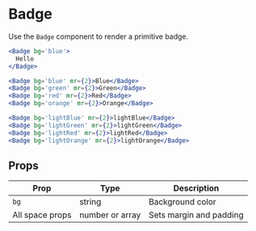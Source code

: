 
# Badge

Use the `Badge` component to render a primitive badge.

```.jsx
<Badge bg='blue'>
  Hello
</Badge>
```

```.jsx
<Badge bg='blue' mr={2}>Blue</Badge>
<Badge bg='green' mr={2}>Green</Badge>
<Badge bg='red' mr={2}>Red</Badge>
<Badge bg='orange' mr={2}>Orange</Badge>
```

```.jsx
<Badge bg='lightBlue' mr={2}>lightBlue</Badge>
<Badge bg='lightGreen' mr={2}>lightGreen</Badge>
<Badge bg='lightRed' mr={2}>lightRed</Badge>
<Badge bg='lightOrange' mr={2}>lightOrange</Badge>
```

## Props

Prop | Type | Description
---|---|---
`bg` | string | Background color
All space props | number or array | Sets margin and padding

